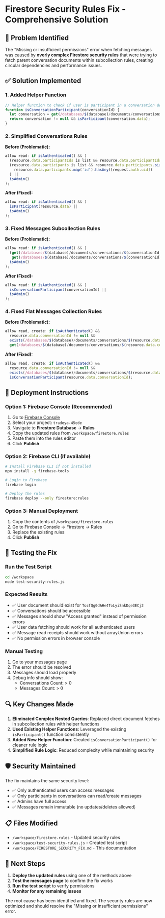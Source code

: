 # Firestore Security Rules Fix - Comprehensive Solution

## 🚨 Problem Identified

The "Missing or insufficient permissions" error when fetching messages was caused by **overly complex Firestore security rules** that were trying to fetch parent conversation documents within subcollection rules, creating circular dependencies and performance issues.

## ✅ Solution Implemented

### 1. **Added Helper Function**
```javascript
// Helper function to check if user is participant in a conversation document
function isConversationParticipant(conversationId) {
  let conversation = get(/databases/$(database)/documents/conversations/$(conversationId));
  return conversation != null && isParticipant(conversation.data);
}
```

### 2. **Simplified Conversations Rules**
**Before (Problematic):**
```javascript
allow read: if isAuthenticated() && (
  (resource.data.participantIds is list && resource.data.participantIds.hasAny([request.auth.uid])) ||
  (resource.data.participants is list && resource.data.participants.size() > 0 &&
    resource.data.participants.map('id').hasAny([request.auth.uid])
  ) ||
  isAdmin()
);
```

**After (Fixed):**
```javascript
allow read: if isAuthenticated() && (
  isParticipant(resource.data) ||
  isAdmin()
);
```

### 3. **Fixed Messages Subcollection Rules**
**Before (Problematic):**
```javascript
allow read: if isAuthenticated() && (
  (get(/databases/$(database)/documents/conversations/$(conversationId)).data.participantIds is list && 
   get(/databases/$(database)/documents/conversations/$(conversationId)).data.participantIds.hasAny([request.auth.uid])) ||
  isAdmin()
);
```

**After (Fixed):**
```javascript
allow read: if isAuthenticated() && (
  isConversationParticipant(conversationId) ||
  isAdmin()
);
```

### 4. **Fixed Flat Messages Collection Rules**
**Before (Problematic):**
```javascript
allow read, create: if isAuthenticated() &&
  resource.data.conversationId != null &&
  exists(/databases/$(database)/documents/conversations/$(resource.data.conversationId)) &&
  get(/databases/$(database)/documents/conversations/$(resource.data.conversationId)).data.participantIds.hasAny([request.auth.uid]);
```

**After (Fixed):**
```javascript
allow read, create: if isAuthenticated() &&
  resource.data.conversationId != null &&
  exists(/databases/$(database)/documents/conversations/$(resource.data.conversationId)) &&
  isConversationParticipant(resource.data.conversationId);
```

## 🚀 Deployment Instructions

### Option 1: Firebase Console (Recommended)
1. Go to [Firebase Console](https://console.firebase.google.com/)
2. Select your project: `tradeya-45ede`
3. Navigate to **Firestore Database** → **Rules**
4. Copy the updated rules from `/workspace/firestore.rules`
5. Paste them into the rules editor
6. Click **Publish**

### Option 2: Firebase CLI (if available)
```bash
# Install Firebase CLI if not installed
npm install -g firebase-tools

# Login to Firebase
firebase login

# Deploy the rules
firebase deploy --only firestore:rules
```

### Option 3: Manual Deployment
1. Copy the contents of `/workspace/firestore.rules`
2. Go to Firebase Console → Firestore → Rules
3. Replace the existing rules
4. Click **Publish**

## 🧪 Testing the Fix

### Run the Test Script
```bash
cd /workspace
node test-security-rules.js
```

### Expected Results
- ✅ User document should exist for `TozfQg0dAHe4ToLyiSnkDqe3ECj2`
- ✅ Conversations should be accessible
- ✅ Messages should show "Access granted" instead of permission errors
- ✅ User data fetching should work for all authenticated users
- ✅ Message read receipts should work without arrayUnion errors
- ✅ No permission errors in browser console

### Manual Testing
1. Go to your messages page
2. The error should be resolved
3. Messages should load properly
4. Debug info should show:
   - Conversations Count: > 0
   - Messages Count: > 0

## 🔍 Key Changes Made

1. **Eliminated Complex Nested Queries**: Replaced direct document fetches in subcollection rules with helper functions
2. **Used Existing Helper Functions**: Leveraged the existing `isParticipant()` function consistently
3. **Added New Helper Function**: Created `isConversationParticipant()` for cleaner rule logic
4. **Simplified Rule Logic**: Reduced complexity while maintaining security

## 🛡️ Security Maintained

The fix maintains the same security level:
- ✅ Only authenticated users can access messages
- ✅ Only participants in conversations can read/create messages
- ✅ Admins have full access
- ✅ Messages remain immutable (no updates/deletes allowed)

## 📋 Files Modified

- `/workspace/firestore.rules` - Updated security rules
- `/workspace/test-security-rules.js` - Created test script
- `/workspace/FIRESTORE_SECURITY_FIX.md` - This documentation

## 🎯 Next Steps

1. **Deploy the updated rules** using one of the methods above
2. **Test the messages page** to confirm the fix works
3. **Run the test script** to verify permissions
4. **Monitor for any remaining issues**

The root cause has been identified and fixed. The security rules are now optimized and should resolve the "Missing or insufficient permissions" error.